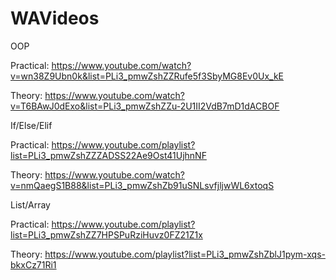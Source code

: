 # WAVideos
OOP 

Practical: https://www.youtube.com/watch?v=wn38Z9Ubn0k&list=PLi3_pmwZshZZRufe5f3SbyMG8Ev0Ux_kE

Theory: https://www.youtube.com/watch?v=T6BAwJ0dExo&list=PLi3_pmwZshZZu-2U1II2VdB7mD1dACBOF

If/Else/Elif 

Practical: https://www.youtube.com/playlist?list=PLi3_pmwZshZZZADSS22Ae9Ost41UjhnNF

Theory: https://www.youtube.com/watch?v=nmQaegS1B88&list=PLi3_pmwZshZb91uSNLsvfjljwWL6xtoqS

List/Array

Practical: https://www.youtube.com/playlist?list=PLi3_pmwZshZZ7HPSPuRziHuvz0FZ21Z1x

Theory: https://www.youtube.com/playlist?list=PLi3_pmwZshZblJ1pym-xqs-bkxCz71Ri1


